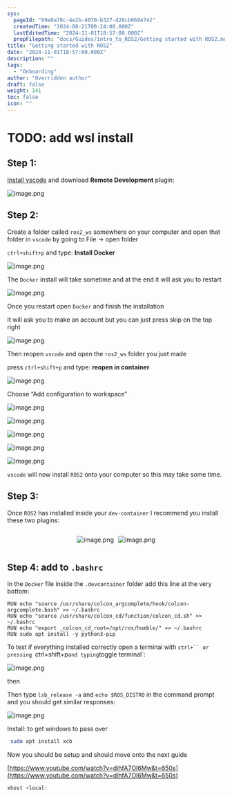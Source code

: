 ```yaml
---
sys:
  pageId: "89e0a78c-4e2b-4070-b327-d28cb0694742"
  createdTime: "2024-08-21T00:24:00.000Z"
  lastEditedTime: "2024-11-01T18:57:00.000Z"
  propFilepath: "docs/Guides/intro_to_ROS2/Getting started with ROS2.md"
title: "Getting started with ROS2"
date: "2024-11-01T18:57:00.000Z"
description: ""
tags:
  - "Onboarding"
author: "Overridden author"
draft: false
weight: 141
toc: false
icon: ""
---
```


# TODO: add wsl install

## Step 1:

[Install vscode](https://code.visualstudio.com/download) and download **Remote Development** plugin:

![image.png](https://prod-files-secure.s3.us-west-2.amazonaws.com/d518164a-d88e-44d1-a4ee-3adb3bd8bce0/efb52993-1881-4a40-b95e-6f020334f022/image.png?X-Amz-Algorithm=AWS4-HMAC-SHA256&X-Amz-Content-Sha256=UNSIGNED-PAYLOAD&X-Amz-Credential=ASIAZI2LB4664X3KQQ55%2F20250217%2Fus-west-2%2Fs3%2Faws4_request&X-Amz-Date=20250217T181000Z&X-Amz-Expires=3600&X-Amz-Security-Token=IQoJb3JpZ2luX2VjEFIaCXVzLXdlc3QtMiJHMEUCIB53jYXpwLQ5rkbumXpzVRbR2Cb9yd2aDtcLNXZeae4OAiEA%2BevfLXzuRkyUX9QKVTNJqrT8i81j6vBM4EZI1Eeb9psq%2FwMIexAAGgw2Mzc0MjMxODM4MDUiDH7rc4xfP0fnHQEV9ircA29m3m5ZR3qZazTY6cZpiFcoJNLrJetL%2BVokz%2BJ1hYHB53KcohNKQt96kB%2B0hGEN12ho5YOG6p3PzKCBU%2B6jOnRMT9vVpz%2FaUzO8560HI6Cl34XcmdQkv7cARar8epxKlWciISBNEI3C76U1jQVG%2BYu0SnG98bShick9lGHQ9x1yvWly369JbPdviGf8rcf9N12xCcyqhgm6eSlDOkiD8Rroum2hYCBH8cDv%2BFwj9mR9kyDneAnxy1q9fT2OTc0BQqmvfFzNUw%2FJTtcQ60FURjxBJSP2yjzncNl1WLH2mBddbs2EVKv5giN4Fvcn8p%2BETVgHdE569nLYRx5TBgmmpiZxJ1Q1pPOtlSm0ZOr7oatQJp4h3FW0tILb5UeDJOw6L9dinelzTwVmJ3oC%2BOHKGNIPl3GrkNkAB7RG%2Fj3ENHHfSJKx81tTT6e%2BMxmc5fQu2th3bRQ5%2FHkaBaRBlVPtWrGNERvrebg81u5sFMQQrOhDd3aveUWJLNrOIU35DG5YpJtzbpD1qhPLQtYc4saL38klNRMpCmOAghMU7cIVwOAjVKK1f6bXIEV6gtsXtof1DKXFRdXLsbbOR0gcY4A%2BrI2CSPxqcwn0hh4vFubBCewEKZog5vd%2Bi4dHhtoIMPv1zb0GOqUBKdFCWyj0Y1fyjVd03RM0Dv32f7vMiuQHng4T%2FaEz6R5DMu3nLSshkU1pQr6vEawKk1XQXgwWUQzkK1M6Cc8XniyNl4wtdePQcEnUTil4gf7PynRUUHyzq8NYnuWQIJHWNILzcF4NTTJW6vfNe37wmdCYGGvsX3lx9DIgimvSea0sEkfng0T7iAvQw61iJ7Ht2H4CVec9d8XT4%2B1Wq91iIWTIU926&X-Amz-Signature=18ab51961e32f1cb3abfcda0a34742b3c2e4a1d87ecdc703019471fafd7cff0e&X-Amz-SignedHeaders=host&x-id=GetObject)

## Step 2:

Create a folder called `ros2_ws` somewhere on your computer and open that folder in `vscode` by going to File → open folder 

`ctrl+shift+p` and type: **Install Docker**

![image.png](https://prod-files-secure.s3.us-west-2.amazonaws.com/d518164a-d88e-44d1-a4ee-3adb3bd8bce0/2269dc0e-1cd5-47ff-bceb-c04ad9b2eab0/image.png?X-Amz-Algorithm=AWS4-HMAC-SHA256&X-Amz-Content-Sha256=UNSIGNED-PAYLOAD&X-Amz-Credential=ASIAZI2LB4664X3KQQ55%2F20250217%2Fus-west-2%2Fs3%2Faws4_request&X-Amz-Date=20250217T181000Z&X-Amz-Expires=3600&X-Amz-Security-Token=IQoJb3JpZ2luX2VjEFIaCXVzLXdlc3QtMiJHMEUCIB53jYXpwLQ5rkbumXpzVRbR2Cb9yd2aDtcLNXZeae4OAiEA%2BevfLXzuRkyUX9QKVTNJqrT8i81j6vBM4EZI1Eeb9psq%2FwMIexAAGgw2Mzc0MjMxODM4MDUiDH7rc4xfP0fnHQEV9ircA29m3m5ZR3qZazTY6cZpiFcoJNLrJetL%2BVokz%2BJ1hYHB53KcohNKQt96kB%2B0hGEN12ho5YOG6p3PzKCBU%2B6jOnRMT9vVpz%2FaUzO8560HI6Cl34XcmdQkv7cARar8epxKlWciISBNEI3C76U1jQVG%2BYu0SnG98bShick9lGHQ9x1yvWly369JbPdviGf8rcf9N12xCcyqhgm6eSlDOkiD8Rroum2hYCBH8cDv%2BFwj9mR9kyDneAnxy1q9fT2OTc0BQqmvfFzNUw%2FJTtcQ60FURjxBJSP2yjzncNl1WLH2mBddbs2EVKv5giN4Fvcn8p%2BETVgHdE569nLYRx5TBgmmpiZxJ1Q1pPOtlSm0ZOr7oatQJp4h3FW0tILb5UeDJOw6L9dinelzTwVmJ3oC%2BOHKGNIPl3GrkNkAB7RG%2Fj3ENHHfSJKx81tTT6e%2BMxmc5fQu2th3bRQ5%2FHkaBaRBlVPtWrGNERvrebg81u5sFMQQrOhDd3aveUWJLNrOIU35DG5YpJtzbpD1qhPLQtYc4saL38klNRMpCmOAghMU7cIVwOAjVKK1f6bXIEV6gtsXtof1DKXFRdXLsbbOR0gcY4A%2BrI2CSPxqcwn0hh4vFubBCewEKZog5vd%2Bi4dHhtoIMPv1zb0GOqUBKdFCWyj0Y1fyjVd03RM0Dv32f7vMiuQHng4T%2FaEz6R5DMu3nLSshkU1pQr6vEawKk1XQXgwWUQzkK1M6Cc8XniyNl4wtdePQcEnUTil4gf7PynRUUHyzq8NYnuWQIJHWNILzcF4NTTJW6vfNe37wmdCYGGvsX3lx9DIgimvSea0sEkfng0T7iAvQw61iJ7Ht2H4CVec9d8XT4%2B1Wq91iIWTIU926&X-Amz-Signature=487ae529c1335a5162e9f74823736f6f6a9ad8e16c99994cf3139c3bceb59d0c&X-Amz-SignedHeaders=host&x-id=GetObject)

The `Docker` install will take sometime and at the end it will ask you to restart

![image.png](https://prod-files-secure.s3.us-west-2.amazonaws.com/d518164a-d88e-44d1-a4ee-3adb3bd8bce0/ed233f78-be33-4b1f-b89c-9c346c0e961e/image.png?X-Amz-Algorithm=AWS4-HMAC-SHA256&X-Amz-Content-Sha256=UNSIGNED-PAYLOAD&X-Amz-Credential=ASIAZI2LB4664X3KQQ55%2F20250217%2Fus-west-2%2Fs3%2Faws4_request&X-Amz-Date=20250217T181000Z&X-Amz-Expires=3600&X-Amz-Security-Token=IQoJb3JpZ2luX2VjEFIaCXVzLXdlc3QtMiJHMEUCIB53jYXpwLQ5rkbumXpzVRbR2Cb9yd2aDtcLNXZeae4OAiEA%2BevfLXzuRkyUX9QKVTNJqrT8i81j6vBM4EZI1Eeb9psq%2FwMIexAAGgw2Mzc0MjMxODM4MDUiDH7rc4xfP0fnHQEV9ircA29m3m5ZR3qZazTY6cZpiFcoJNLrJetL%2BVokz%2BJ1hYHB53KcohNKQt96kB%2B0hGEN12ho5YOG6p3PzKCBU%2B6jOnRMT9vVpz%2FaUzO8560HI6Cl34XcmdQkv7cARar8epxKlWciISBNEI3C76U1jQVG%2BYu0SnG98bShick9lGHQ9x1yvWly369JbPdviGf8rcf9N12xCcyqhgm6eSlDOkiD8Rroum2hYCBH8cDv%2BFwj9mR9kyDneAnxy1q9fT2OTc0BQqmvfFzNUw%2FJTtcQ60FURjxBJSP2yjzncNl1WLH2mBddbs2EVKv5giN4Fvcn8p%2BETVgHdE569nLYRx5TBgmmpiZxJ1Q1pPOtlSm0ZOr7oatQJp4h3FW0tILb5UeDJOw6L9dinelzTwVmJ3oC%2BOHKGNIPl3GrkNkAB7RG%2Fj3ENHHfSJKx81tTT6e%2BMxmc5fQu2th3bRQ5%2FHkaBaRBlVPtWrGNERvrebg81u5sFMQQrOhDd3aveUWJLNrOIU35DG5YpJtzbpD1qhPLQtYc4saL38klNRMpCmOAghMU7cIVwOAjVKK1f6bXIEV6gtsXtof1DKXFRdXLsbbOR0gcY4A%2BrI2CSPxqcwn0hh4vFubBCewEKZog5vd%2Bi4dHhtoIMPv1zb0GOqUBKdFCWyj0Y1fyjVd03RM0Dv32f7vMiuQHng4T%2FaEz6R5DMu3nLSshkU1pQr6vEawKk1XQXgwWUQzkK1M6Cc8XniyNl4wtdePQcEnUTil4gf7PynRUUHyzq8NYnuWQIJHWNILzcF4NTTJW6vfNe37wmdCYGGvsX3lx9DIgimvSea0sEkfng0T7iAvQw61iJ7Ht2H4CVec9d8XT4%2B1Wq91iIWTIU926&X-Amz-Signature=bdb76beffdf8c9b9289e31a885aeaa3354b722db887613a7b9c84755a5466d68&X-Amz-SignedHeaders=host&x-id=GetObject)

Once you restart open `Docker` and finish the installation

It will ask you to make an account but you can just press skip on the top right

![image.png](https://prod-files-secure.s3.us-west-2.amazonaws.com/d518164a-d88e-44d1-a4ee-3adb3bd8bce0/21010ad9-1659-4fd9-9f59-9932a09b2a3d/image.png?X-Amz-Algorithm=AWS4-HMAC-SHA256&X-Amz-Content-Sha256=UNSIGNED-PAYLOAD&X-Amz-Credential=ASIAZI2LB4664X3KQQ55%2F20250217%2Fus-west-2%2Fs3%2Faws4_request&X-Amz-Date=20250217T181000Z&X-Amz-Expires=3600&X-Amz-Security-Token=IQoJb3JpZ2luX2VjEFIaCXVzLXdlc3QtMiJHMEUCIB53jYXpwLQ5rkbumXpzVRbR2Cb9yd2aDtcLNXZeae4OAiEA%2BevfLXzuRkyUX9QKVTNJqrT8i81j6vBM4EZI1Eeb9psq%2FwMIexAAGgw2Mzc0MjMxODM4MDUiDH7rc4xfP0fnHQEV9ircA29m3m5ZR3qZazTY6cZpiFcoJNLrJetL%2BVokz%2BJ1hYHB53KcohNKQt96kB%2B0hGEN12ho5YOG6p3PzKCBU%2B6jOnRMT9vVpz%2FaUzO8560HI6Cl34XcmdQkv7cARar8epxKlWciISBNEI3C76U1jQVG%2BYu0SnG98bShick9lGHQ9x1yvWly369JbPdviGf8rcf9N12xCcyqhgm6eSlDOkiD8Rroum2hYCBH8cDv%2BFwj9mR9kyDneAnxy1q9fT2OTc0BQqmvfFzNUw%2FJTtcQ60FURjxBJSP2yjzncNl1WLH2mBddbs2EVKv5giN4Fvcn8p%2BETVgHdE569nLYRx5TBgmmpiZxJ1Q1pPOtlSm0ZOr7oatQJp4h3FW0tILb5UeDJOw6L9dinelzTwVmJ3oC%2BOHKGNIPl3GrkNkAB7RG%2Fj3ENHHfSJKx81tTT6e%2BMxmc5fQu2th3bRQ5%2FHkaBaRBlVPtWrGNERvrebg81u5sFMQQrOhDd3aveUWJLNrOIU35DG5YpJtzbpD1qhPLQtYc4saL38klNRMpCmOAghMU7cIVwOAjVKK1f6bXIEV6gtsXtof1DKXFRdXLsbbOR0gcY4A%2BrI2CSPxqcwn0hh4vFubBCewEKZog5vd%2Bi4dHhtoIMPv1zb0GOqUBKdFCWyj0Y1fyjVd03RM0Dv32f7vMiuQHng4T%2FaEz6R5DMu3nLSshkU1pQr6vEawKk1XQXgwWUQzkK1M6Cc8XniyNl4wtdePQcEnUTil4gf7PynRUUHyzq8NYnuWQIJHWNILzcF4NTTJW6vfNe37wmdCYGGvsX3lx9DIgimvSea0sEkfng0T7iAvQw61iJ7Ht2H4CVec9d8XT4%2B1Wq91iIWTIU926&X-Amz-Signature=e3bec0eeaff2220117a826d6ab392a9564ec67bc5945b4deec9ccb704e6a5ec0&X-Amz-SignedHeaders=host&x-id=GetObject)

Then reopen `vscode` and open the `ros2_ws` folder you just made

press `ctrl+shift+p` and type: **reopen in container**

![image.png](https://prod-files-secure.s3.us-west-2.amazonaws.com/d518164a-d88e-44d1-a4ee-3adb3bd8bce0/4e93b8c2-41ad-488c-8095-c74205196118/image.png?X-Amz-Algorithm=AWS4-HMAC-SHA256&X-Amz-Content-Sha256=UNSIGNED-PAYLOAD&X-Amz-Credential=ASIAZI2LB4664X3KQQ55%2F20250217%2Fus-west-2%2Fs3%2Faws4_request&X-Amz-Date=20250217T181000Z&X-Amz-Expires=3600&X-Amz-Security-Token=IQoJb3JpZ2luX2VjEFIaCXVzLXdlc3QtMiJHMEUCIB53jYXpwLQ5rkbumXpzVRbR2Cb9yd2aDtcLNXZeae4OAiEA%2BevfLXzuRkyUX9QKVTNJqrT8i81j6vBM4EZI1Eeb9psq%2FwMIexAAGgw2Mzc0MjMxODM4MDUiDH7rc4xfP0fnHQEV9ircA29m3m5ZR3qZazTY6cZpiFcoJNLrJetL%2BVokz%2BJ1hYHB53KcohNKQt96kB%2B0hGEN12ho5YOG6p3PzKCBU%2B6jOnRMT9vVpz%2FaUzO8560HI6Cl34XcmdQkv7cARar8epxKlWciISBNEI3C76U1jQVG%2BYu0SnG98bShick9lGHQ9x1yvWly369JbPdviGf8rcf9N12xCcyqhgm6eSlDOkiD8Rroum2hYCBH8cDv%2BFwj9mR9kyDneAnxy1q9fT2OTc0BQqmvfFzNUw%2FJTtcQ60FURjxBJSP2yjzncNl1WLH2mBddbs2EVKv5giN4Fvcn8p%2BETVgHdE569nLYRx5TBgmmpiZxJ1Q1pPOtlSm0ZOr7oatQJp4h3FW0tILb5UeDJOw6L9dinelzTwVmJ3oC%2BOHKGNIPl3GrkNkAB7RG%2Fj3ENHHfSJKx81tTT6e%2BMxmc5fQu2th3bRQ5%2FHkaBaRBlVPtWrGNERvrebg81u5sFMQQrOhDd3aveUWJLNrOIU35DG5YpJtzbpD1qhPLQtYc4saL38klNRMpCmOAghMU7cIVwOAjVKK1f6bXIEV6gtsXtof1DKXFRdXLsbbOR0gcY4A%2BrI2CSPxqcwn0hh4vFubBCewEKZog5vd%2Bi4dHhtoIMPv1zb0GOqUBKdFCWyj0Y1fyjVd03RM0Dv32f7vMiuQHng4T%2FaEz6R5DMu3nLSshkU1pQr6vEawKk1XQXgwWUQzkK1M6Cc8XniyNl4wtdePQcEnUTil4gf7PynRUUHyzq8NYnuWQIJHWNILzcF4NTTJW6vfNe37wmdCYGGvsX3lx9DIgimvSea0sEkfng0T7iAvQw61iJ7Ht2H4CVec9d8XT4%2B1Wq91iIWTIU926&X-Amz-Signature=f8caebd00169af3f453234561ecb3e084e1c1663e7d9e6c0adfcfea4a5f7a646&X-Amz-SignedHeaders=host&x-id=GetObject)

Choose “Add configuration to workspace”

![image.png](https://prod-files-secure.s3.us-west-2.amazonaws.com/d518164a-d88e-44d1-a4ee-3adb3bd8bce0/9560b282-5060-4989-ba37-97e7b2c22476/image.png?X-Amz-Algorithm=AWS4-HMAC-SHA256&X-Amz-Content-Sha256=UNSIGNED-PAYLOAD&X-Amz-Credential=ASIAZI2LB4664X3KQQ55%2F20250217%2Fus-west-2%2Fs3%2Faws4_request&X-Amz-Date=20250217T181000Z&X-Amz-Expires=3600&X-Amz-Security-Token=IQoJb3JpZ2luX2VjEFIaCXVzLXdlc3QtMiJHMEUCIB53jYXpwLQ5rkbumXpzVRbR2Cb9yd2aDtcLNXZeae4OAiEA%2BevfLXzuRkyUX9QKVTNJqrT8i81j6vBM4EZI1Eeb9psq%2FwMIexAAGgw2Mzc0MjMxODM4MDUiDH7rc4xfP0fnHQEV9ircA29m3m5ZR3qZazTY6cZpiFcoJNLrJetL%2BVokz%2BJ1hYHB53KcohNKQt96kB%2B0hGEN12ho5YOG6p3PzKCBU%2B6jOnRMT9vVpz%2FaUzO8560HI6Cl34XcmdQkv7cARar8epxKlWciISBNEI3C76U1jQVG%2BYu0SnG98bShick9lGHQ9x1yvWly369JbPdviGf8rcf9N12xCcyqhgm6eSlDOkiD8Rroum2hYCBH8cDv%2BFwj9mR9kyDneAnxy1q9fT2OTc0BQqmvfFzNUw%2FJTtcQ60FURjxBJSP2yjzncNl1WLH2mBddbs2EVKv5giN4Fvcn8p%2BETVgHdE569nLYRx5TBgmmpiZxJ1Q1pPOtlSm0ZOr7oatQJp4h3FW0tILb5UeDJOw6L9dinelzTwVmJ3oC%2BOHKGNIPl3GrkNkAB7RG%2Fj3ENHHfSJKx81tTT6e%2BMxmc5fQu2th3bRQ5%2FHkaBaRBlVPtWrGNERvrebg81u5sFMQQrOhDd3aveUWJLNrOIU35DG5YpJtzbpD1qhPLQtYc4saL38klNRMpCmOAghMU7cIVwOAjVKK1f6bXIEV6gtsXtof1DKXFRdXLsbbOR0gcY4A%2BrI2CSPxqcwn0hh4vFubBCewEKZog5vd%2Bi4dHhtoIMPv1zb0GOqUBKdFCWyj0Y1fyjVd03RM0Dv32f7vMiuQHng4T%2FaEz6R5DMu3nLSshkU1pQr6vEawKk1XQXgwWUQzkK1M6Cc8XniyNl4wtdePQcEnUTil4gf7PynRUUHyzq8NYnuWQIJHWNILzcF4NTTJW6vfNe37wmdCYGGvsX3lx9DIgimvSea0sEkfng0T7iAvQw61iJ7Ht2H4CVec9d8XT4%2B1Wq91iIWTIU926&X-Amz-Signature=1930c5ae898b07d52b8a51089241872b309eaa30eff9fdc156d86f9584299ff8&X-Amz-SignedHeaders=host&x-id=GetObject)

![image.png](https://prod-files-secure.s3.us-west-2.amazonaws.com/d518164a-d88e-44d1-a4ee-3adb3bd8bce0/2ee63f81-886b-48e8-a553-dc6e5eac99e4/image.png?X-Amz-Algorithm=AWS4-HMAC-SHA256&X-Amz-Content-Sha256=UNSIGNED-PAYLOAD&X-Amz-Credential=ASIAZI2LB4664X3KQQ55%2F20250217%2Fus-west-2%2Fs3%2Faws4_request&X-Amz-Date=20250217T181000Z&X-Amz-Expires=3600&X-Amz-Security-Token=IQoJb3JpZ2luX2VjEFIaCXVzLXdlc3QtMiJHMEUCIB53jYXpwLQ5rkbumXpzVRbR2Cb9yd2aDtcLNXZeae4OAiEA%2BevfLXzuRkyUX9QKVTNJqrT8i81j6vBM4EZI1Eeb9psq%2FwMIexAAGgw2Mzc0MjMxODM4MDUiDH7rc4xfP0fnHQEV9ircA29m3m5ZR3qZazTY6cZpiFcoJNLrJetL%2BVokz%2BJ1hYHB53KcohNKQt96kB%2B0hGEN12ho5YOG6p3PzKCBU%2B6jOnRMT9vVpz%2FaUzO8560HI6Cl34XcmdQkv7cARar8epxKlWciISBNEI3C76U1jQVG%2BYu0SnG98bShick9lGHQ9x1yvWly369JbPdviGf8rcf9N12xCcyqhgm6eSlDOkiD8Rroum2hYCBH8cDv%2BFwj9mR9kyDneAnxy1q9fT2OTc0BQqmvfFzNUw%2FJTtcQ60FURjxBJSP2yjzncNl1WLH2mBddbs2EVKv5giN4Fvcn8p%2BETVgHdE569nLYRx5TBgmmpiZxJ1Q1pPOtlSm0ZOr7oatQJp4h3FW0tILb5UeDJOw6L9dinelzTwVmJ3oC%2BOHKGNIPl3GrkNkAB7RG%2Fj3ENHHfSJKx81tTT6e%2BMxmc5fQu2th3bRQ5%2FHkaBaRBlVPtWrGNERvrebg81u5sFMQQrOhDd3aveUWJLNrOIU35DG5YpJtzbpD1qhPLQtYc4saL38klNRMpCmOAghMU7cIVwOAjVKK1f6bXIEV6gtsXtof1DKXFRdXLsbbOR0gcY4A%2BrI2CSPxqcwn0hh4vFubBCewEKZog5vd%2Bi4dHhtoIMPv1zb0GOqUBKdFCWyj0Y1fyjVd03RM0Dv32f7vMiuQHng4T%2FaEz6R5DMu3nLSshkU1pQr6vEawKk1XQXgwWUQzkK1M6Cc8XniyNl4wtdePQcEnUTil4gf7PynRUUHyzq8NYnuWQIJHWNILzcF4NTTJW6vfNe37wmdCYGGvsX3lx9DIgimvSea0sEkfng0T7iAvQw61iJ7Ht2H4CVec9d8XT4%2B1Wq91iIWTIU926&X-Amz-Signature=5218235fdf4e31615b51358b641df5540066751406666fdbe6f9d6f7d125712e&X-Amz-SignedHeaders=host&x-id=GetObject)

![image.png](https://prod-files-secure.s3.us-west-2.amazonaws.com/d518164a-d88e-44d1-a4ee-3adb3bd8bce0/ae1580b2-b048-407e-aed9-b584224a7a04/image.png?X-Amz-Algorithm=AWS4-HMAC-SHA256&X-Amz-Content-Sha256=UNSIGNED-PAYLOAD&X-Amz-Credential=ASIAZI2LB4664X3KQQ55%2F20250217%2Fus-west-2%2Fs3%2Faws4_request&X-Amz-Date=20250217T181000Z&X-Amz-Expires=3600&X-Amz-Security-Token=IQoJb3JpZ2luX2VjEFIaCXVzLXdlc3QtMiJHMEUCIB53jYXpwLQ5rkbumXpzVRbR2Cb9yd2aDtcLNXZeae4OAiEA%2BevfLXzuRkyUX9QKVTNJqrT8i81j6vBM4EZI1Eeb9psq%2FwMIexAAGgw2Mzc0MjMxODM4MDUiDH7rc4xfP0fnHQEV9ircA29m3m5ZR3qZazTY6cZpiFcoJNLrJetL%2BVokz%2BJ1hYHB53KcohNKQt96kB%2B0hGEN12ho5YOG6p3PzKCBU%2B6jOnRMT9vVpz%2FaUzO8560HI6Cl34XcmdQkv7cARar8epxKlWciISBNEI3C76U1jQVG%2BYu0SnG98bShick9lGHQ9x1yvWly369JbPdviGf8rcf9N12xCcyqhgm6eSlDOkiD8Rroum2hYCBH8cDv%2BFwj9mR9kyDneAnxy1q9fT2OTc0BQqmvfFzNUw%2FJTtcQ60FURjxBJSP2yjzncNl1WLH2mBddbs2EVKv5giN4Fvcn8p%2BETVgHdE569nLYRx5TBgmmpiZxJ1Q1pPOtlSm0ZOr7oatQJp4h3FW0tILb5UeDJOw6L9dinelzTwVmJ3oC%2BOHKGNIPl3GrkNkAB7RG%2Fj3ENHHfSJKx81tTT6e%2BMxmc5fQu2th3bRQ5%2FHkaBaRBlVPtWrGNERvrebg81u5sFMQQrOhDd3aveUWJLNrOIU35DG5YpJtzbpD1qhPLQtYc4saL38klNRMpCmOAghMU7cIVwOAjVKK1f6bXIEV6gtsXtof1DKXFRdXLsbbOR0gcY4A%2BrI2CSPxqcwn0hh4vFubBCewEKZog5vd%2Bi4dHhtoIMPv1zb0GOqUBKdFCWyj0Y1fyjVd03RM0Dv32f7vMiuQHng4T%2FaEz6R5DMu3nLSshkU1pQr6vEawKk1XQXgwWUQzkK1M6Cc8XniyNl4wtdePQcEnUTil4gf7PynRUUHyzq8NYnuWQIJHWNILzcF4NTTJW6vfNe37wmdCYGGvsX3lx9DIgimvSea0sEkfng0T7iAvQw61iJ7Ht2H4CVec9d8XT4%2B1Wq91iIWTIU926&X-Amz-Signature=268f417edf9fccc0c106901edfcb3c94b976389df4b85761710cef4be9d6915c&X-Amz-SignedHeaders=host&x-id=GetObject)

![image.png](https://prod-files-secure.s3.us-west-2.amazonaws.com/d518164a-d88e-44d1-a4ee-3adb3bd8bce0/53255b28-f75e-430f-b9e3-c0ac8577e42b/image.png?X-Amz-Algorithm=AWS4-HMAC-SHA256&X-Amz-Content-Sha256=UNSIGNED-PAYLOAD&X-Amz-Credential=ASIAZI2LB4664X3KQQ55%2F20250217%2Fus-west-2%2Fs3%2Faws4_request&X-Amz-Date=20250217T181000Z&X-Amz-Expires=3600&X-Amz-Security-Token=IQoJb3JpZ2luX2VjEFIaCXVzLXdlc3QtMiJHMEUCIB53jYXpwLQ5rkbumXpzVRbR2Cb9yd2aDtcLNXZeae4OAiEA%2BevfLXzuRkyUX9QKVTNJqrT8i81j6vBM4EZI1Eeb9psq%2FwMIexAAGgw2Mzc0MjMxODM4MDUiDH7rc4xfP0fnHQEV9ircA29m3m5ZR3qZazTY6cZpiFcoJNLrJetL%2BVokz%2BJ1hYHB53KcohNKQt96kB%2B0hGEN12ho5YOG6p3PzKCBU%2B6jOnRMT9vVpz%2FaUzO8560HI6Cl34XcmdQkv7cARar8epxKlWciISBNEI3C76U1jQVG%2BYu0SnG98bShick9lGHQ9x1yvWly369JbPdviGf8rcf9N12xCcyqhgm6eSlDOkiD8Rroum2hYCBH8cDv%2BFwj9mR9kyDneAnxy1q9fT2OTc0BQqmvfFzNUw%2FJTtcQ60FURjxBJSP2yjzncNl1WLH2mBddbs2EVKv5giN4Fvcn8p%2BETVgHdE569nLYRx5TBgmmpiZxJ1Q1pPOtlSm0ZOr7oatQJp4h3FW0tILb5UeDJOw6L9dinelzTwVmJ3oC%2BOHKGNIPl3GrkNkAB7RG%2Fj3ENHHfSJKx81tTT6e%2BMxmc5fQu2th3bRQ5%2FHkaBaRBlVPtWrGNERvrebg81u5sFMQQrOhDd3aveUWJLNrOIU35DG5YpJtzbpD1qhPLQtYc4saL38klNRMpCmOAghMU7cIVwOAjVKK1f6bXIEV6gtsXtof1DKXFRdXLsbbOR0gcY4A%2BrI2CSPxqcwn0hh4vFubBCewEKZog5vd%2Bi4dHhtoIMPv1zb0GOqUBKdFCWyj0Y1fyjVd03RM0Dv32f7vMiuQHng4T%2FaEz6R5DMu3nLSshkU1pQr6vEawKk1XQXgwWUQzkK1M6Cc8XniyNl4wtdePQcEnUTil4gf7PynRUUHyzq8NYnuWQIJHWNILzcF4NTTJW6vfNe37wmdCYGGvsX3lx9DIgimvSea0sEkfng0T7iAvQw61iJ7Ht2H4CVec9d8XT4%2B1Wq91iIWTIU926&X-Amz-Signature=fe69464956db52b68ef34ecb83f3f9eb05a90270f334e1f2fa135a5b986573fb&X-Amz-SignedHeaders=host&x-id=GetObject)

![image.png](https://prod-files-secure.s3.us-west-2.amazonaws.com/d518164a-d88e-44d1-a4ee-3adb3bd8bce0/7c562767-5af9-4ffb-97d1-327bcdf4ee00/image.png?X-Amz-Algorithm=AWS4-HMAC-SHA256&X-Amz-Content-Sha256=UNSIGNED-PAYLOAD&X-Amz-Credential=ASIAZI2LB4664X3KQQ55%2F20250217%2Fus-west-2%2Fs3%2Faws4_request&X-Amz-Date=20250217T181000Z&X-Amz-Expires=3600&X-Amz-Security-Token=IQoJb3JpZ2luX2VjEFIaCXVzLXdlc3QtMiJHMEUCIB53jYXpwLQ5rkbumXpzVRbR2Cb9yd2aDtcLNXZeae4OAiEA%2BevfLXzuRkyUX9QKVTNJqrT8i81j6vBM4EZI1Eeb9psq%2FwMIexAAGgw2Mzc0MjMxODM4MDUiDH7rc4xfP0fnHQEV9ircA29m3m5ZR3qZazTY6cZpiFcoJNLrJetL%2BVokz%2BJ1hYHB53KcohNKQt96kB%2B0hGEN12ho5YOG6p3PzKCBU%2B6jOnRMT9vVpz%2FaUzO8560HI6Cl34XcmdQkv7cARar8epxKlWciISBNEI3C76U1jQVG%2BYu0SnG98bShick9lGHQ9x1yvWly369JbPdviGf8rcf9N12xCcyqhgm6eSlDOkiD8Rroum2hYCBH8cDv%2BFwj9mR9kyDneAnxy1q9fT2OTc0BQqmvfFzNUw%2FJTtcQ60FURjxBJSP2yjzncNl1WLH2mBddbs2EVKv5giN4Fvcn8p%2BETVgHdE569nLYRx5TBgmmpiZxJ1Q1pPOtlSm0ZOr7oatQJp4h3FW0tILb5UeDJOw6L9dinelzTwVmJ3oC%2BOHKGNIPl3GrkNkAB7RG%2Fj3ENHHfSJKx81tTT6e%2BMxmc5fQu2th3bRQ5%2FHkaBaRBlVPtWrGNERvrebg81u5sFMQQrOhDd3aveUWJLNrOIU35DG5YpJtzbpD1qhPLQtYc4saL38klNRMpCmOAghMU7cIVwOAjVKK1f6bXIEV6gtsXtof1DKXFRdXLsbbOR0gcY4A%2BrI2CSPxqcwn0hh4vFubBCewEKZog5vd%2Bi4dHhtoIMPv1zb0GOqUBKdFCWyj0Y1fyjVd03RM0Dv32f7vMiuQHng4T%2FaEz6R5DMu3nLSshkU1pQr6vEawKk1XQXgwWUQzkK1M6Cc8XniyNl4wtdePQcEnUTil4gf7PynRUUHyzq8NYnuWQIJHWNILzcF4NTTJW6vfNe37wmdCYGGvsX3lx9DIgimvSea0sEkfng0T7iAvQw61iJ7Ht2H4CVec9d8XT4%2B1Wq91iIWTIU926&X-Amz-Signature=0926f90723b625632d309b06b2c47cd2e593284f321a6f0f50f9132c23f5385f&X-Amz-SignedHeaders=host&x-id=GetObject)

`vscode` will now install `ROS2` onto your computer so this may take some time.

## Step 3:

Once `ROS2` has installed inside your `dev-container` I recommend you install these two plugins:

<div style="display: flex;flex-direction: row; column-gap:10px; max-width: 630px;justify-content: center;">
<div>

![image.png](https://prod-files-secure.s3.us-west-2.amazonaws.com/d518164a-d88e-44d1-a4ee-3adb3bd8bce0/3fc3d550-5a54-4ba1-ba6b-faa01cdb7369/image.png?X-Amz-Algorithm=AWS4-HMAC-SHA256&X-Amz-Content-Sha256=UNSIGNED-PAYLOAD&X-Amz-Credential=ASIAZI2LB466WJ76Y3QC%2F20250217%2Fus-west-2%2Fs3%2Faws4_request&X-Amz-Date=20250217T181001Z&X-Amz-Expires=3600&X-Amz-Security-Token=IQoJb3JpZ2luX2VjEFEaCXVzLXdlc3QtMiJIMEYCIQDLI39%2FBnDaSXlc2wS8bJf816F7Eh0WCKVv4BK0c%2BfPsgIhAN2j6JFGpi92gHtOLo8GR0rrm4Mz7PjojE%2F%2F%2FYJY3hQvKv8DCHoQABoMNjM3NDIzMTgzODA1IgyB%2BOjMFLi%2ByjmXIeAq3AM6%2BtW8Ispu1OP1q%2FHwE544Dake00qXM%2BxQbg%2FKGlHJsGuNp1N%2BQ0CrrIqNH5aEt0sK7hps2lug6%2FDItvTBI83xZCtnk2tZQFRvrDvHkU%2BAHzlxHTEcCRu7Oq25LnZDyXShoqkneLTHYOToM3MglvmWpZT4wyxuWTQP2eZ6nviuNscrzeJoi7tkDnij4I9K9iRMkAZK1GxpAudb%2F5bS1UuJ2W7rach%2Fsr9ErNo7b81dxxSO6DI8uckVohLfvMPnmDCy%2BLNRY3G%2FAXQ7JpxFdCB%2BEGX0I5R3r9eI%2FAqYhEW6SStXAksZ%2BUevKHr48F52hYG8ymHIQyJ4HRYxnP1nSKIxvvv6LC9%2Fi0RIeByT10d%2FOZaFhDZSMozhAVELTNHTx5uEeDlc5x%2Fk2zMRDCpURiMCV%2BhRUnqydF48IHo%2F%2Blr4ZrIFMtqSWpSHkaZUvugopBLxzB5A9FIrn8zrDxnQf%2F3VoHkaBmCblMGhfhj4W19Zj6Vk1Lht7crB9%2BQe%2Fbr3cEcrFEXbZdaJ2tpzDH7Y5Dtq8p8BKorx%2FcZ23e%2F%2BpgaCFDMcTFMH%2F9k0g04Gvj6uPfpPU7pn%2FW%2BrSeF6h8qexEy%2F2YH06BeWNzwuzseWHeZGjgPN6LB6KQZdFuJmVTDFyM29BjqkAadCuyAVPyCX4c0latHRAfb5L4aZ63D2megdVihulkRAt1OpDadsz9tmeEgLQT80ki6GPVKCDRwWckhNHI1cs51ELKEHI180%2BoBp2A0qmtKpHyWV%2BrvZ7D%2F9Bbs20XFcNrueSJy2PrbJH4TtN%2BAURPdWOOmhCa2Cc7erW%2BSIlh%2F9W4yx2cJrHMp%2FrKTJtTu2abb5jqllZIjGt5a0IxOZzvM5tqYz&X-Amz-Signature=8922957ae7e52d895899e775024fb6f496e17b17c050d1060d430385096b17d7&X-Amz-SignedHeaders=host&x-id=GetObject)

</div>
<div>

![image.png](https://prod-files-secure.s3.us-west-2.amazonaws.com/d518164a-d88e-44d1-a4ee-3adb3bd8bce0/d994cc66-13c2-4093-a5a3-f84cf4601a82/image.png?X-Amz-Algorithm=AWS4-HMAC-SHA256&X-Amz-Content-Sha256=UNSIGNED-PAYLOAD&X-Amz-Credential=ASIAZI2LB4667ZFYQZX4%2F20250217%2Fus-west-2%2Fs3%2Faws4_request&X-Amz-Date=20250217T181002Z&X-Amz-Expires=3600&X-Amz-Security-Token=IQoJb3JpZ2luX2VjEFIaCXVzLXdlc3QtMiJGMEQCIBEgtOWbUD73tg38vOsLFebgigAn%2BrBxneUxxkVlp9W9AiAWKepxYFJyFKEbiCEp1ikDT2rmAiPm15k6dt7dDZevWCr%2FAwh7EAAaDDYzNzQyMzE4MzgwNSIMnSRYtqGec34gqcudKtwDR3CjkwK2m6pN8Q6NKfFpM9JYUa%2Bh0nl9%2FeEcpsijbflcxUeNYwFoeWkxAuJpqr2D4L%2By2DQeVw8XC1NLcx26u%2FnPP3SiI9qHV2DUEVxlMzm8zswjf9ON9emF1JkvwjXCqdRE8rNjky4Z0TjTQxCWWN%2BzCbKlTz1xPUlxwghVBbhvOfFRiw3bsiQG2JBJB6%2FPAlDNAW%2FaQR6LGgmg%2BAtuPi0OdQRfpkULaNukhXMwWuB3hs7aLlpSM25icJIrKupFKwgBoZ90kd3Rj%2BE%2BW1Mu5XNK7loJw7xMQvqhShG1jaim7tyNY%2BqVgMHccpaEAnAy5B87b2rWj%2FKzqrHXIG8SelKV2xqueDN9CcqLPcIGCoGRih21VAoar9KMB0XHx%2BfJTxm4GhoMMk6lQo9s4IQgKNLmMO%2FOyW8FIFyxo%2FPTN7%2BZOQOIUVIR6Ja05JLoL7RCBlOWdVd9PNwLRv5wZ9z7ayObPMKzgy4uKvU8972AM1zBYOTwUNmFAnlmT6yJR6cGJDQV3%2FhRNTEyIIikjNhqRmGjl6nMZhk%2Bb9hrg73PJgYo71UdigDX75AY6oWgGQjyceH8UU20H1iaD9iD3NNJBstbQF18HAWRUSmBZ%2BGpph5pvKLlO80GeOCmfZ4w9fXNvQY6pgEvdHzz6EQ%2BFLIMcWJE7ZhHeu1013UXeu0mE1ePF3ZMcJW61rcVXCkJ%2Be95f0F14PUDXvkaGoCDN3NHLuEb33ZkWvI81UbACy3rseV4twt9mIXm%2Fq4Ui%2BXazhklhc%2FQMpWFokf6H2MsfUrAQXHHdPwCN1dmAQ770XHieATVfD%2Fw0PDoIO6xnwv4zm0LNDUld8Vj62c2nnwPnDi375yeO5agsyexT%2BGz&X-Amz-Signature=aa41105bd156752daafc8ee5d525d0e6f8da2c2b55accfef8e3e81272fddcdc5&X-Amz-SignedHeaders=host&x-id=GetObject)

</div>
</div>

## Step 4: add to `.bashrc`

In the `Docker` file inside the `.devcontainer` folder add this line at the very bottom: 

```docker
RUN echo "source /usr/share/colcon_argcomplete/hook/colcon-argcomplete.bash" >> ~/.bashrc
RUN echo "source /usr/share/colcon_cd/function/colcon_cd.sh" >> ~/.bashrc
RUN echo "export _colcon_cd_root=/opt/ros/humble/" >> ~/.bashrc
RUN sudo apt install -y python3-pip 
```

To test if everything installed correctly open a terminal with `ctrl+`` or pressing `ctrl+shift+p` and typing `toggle terminal`:

![image.png](https://prod-files-secure.s3.us-west-2.amazonaws.com/d518164a-d88e-44d1-a4ee-3adb3bd8bce0/6a4943d8-b04e-4c02-9a58-775f3384d1a5/image.png?X-Amz-Algorithm=AWS4-HMAC-SHA256&X-Amz-Content-Sha256=UNSIGNED-PAYLOAD&X-Amz-Credential=ASIAZI2LB4664X3KQQ55%2F20250217%2Fus-west-2%2Fs3%2Faws4_request&X-Amz-Date=20250217T181000Z&X-Amz-Expires=3600&X-Amz-Security-Token=IQoJb3JpZ2luX2VjEFIaCXVzLXdlc3QtMiJHMEUCIB53jYXpwLQ5rkbumXpzVRbR2Cb9yd2aDtcLNXZeae4OAiEA%2BevfLXzuRkyUX9QKVTNJqrT8i81j6vBM4EZI1Eeb9psq%2FwMIexAAGgw2Mzc0MjMxODM4MDUiDH7rc4xfP0fnHQEV9ircA29m3m5ZR3qZazTY6cZpiFcoJNLrJetL%2BVokz%2BJ1hYHB53KcohNKQt96kB%2B0hGEN12ho5YOG6p3PzKCBU%2B6jOnRMT9vVpz%2FaUzO8560HI6Cl34XcmdQkv7cARar8epxKlWciISBNEI3C76U1jQVG%2BYu0SnG98bShick9lGHQ9x1yvWly369JbPdviGf8rcf9N12xCcyqhgm6eSlDOkiD8Rroum2hYCBH8cDv%2BFwj9mR9kyDneAnxy1q9fT2OTc0BQqmvfFzNUw%2FJTtcQ60FURjxBJSP2yjzncNl1WLH2mBddbs2EVKv5giN4Fvcn8p%2BETVgHdE569nLYRx5TBgmmpiZxJ1Q1pPOtlSm0ZOr7oatQJp4h3FW0tILb5UeDJOw6L9dinelzTwVmJ3oC%2BOHKGNIPl3GrkNkAB7RG%2Fj3ENHHfSJKx81tTT6e%2BMxmc5fQu2th3bRQ5%2FHkaBaRBlVPtWrGNERvrebg81u5sFMQQrOhDd3aveUWJLNrOIU35DG5YpJtzbpD1qhPLQtYc4saL38klNRMpCmOAghMU7cIVwOAjVKK1f6bXIEV6gtsXtof1DKXFRdXLsbbOR0gcY4A%2BrI2CSPxqcwn0hh4vFubBCewEKZog5vd%2Bi4dHhtoIMPv1zb0GOqUBKdFCWyj0Y1fyjVd03RM0Dv32f7vMiuQHng4T%2FaEz6R5DMu3nLSshkU1pQr6vEawKk1XQXgwWUQzkK1M6Cc8XniyNl4wtdePQcEnUTil4gf7PynRUUHyzq8NYnuWQIJHWNILzcF4NTTJW6vfNe37wmdCYGGvsX3lx9DIgimvSea0sEkfng0T7iAvQw61iJ7Ht2H4CVec9d8XT4%2B1Wq91iIWTIU926&X-Amz-Signature=5d6f9b4fa39bb317aadf2a23221dfa3695576c9ca314f8cd578a476bd34a59eb&X-Amz-SignedHeaders=host&x-id=GetObject)

then 

Then type `lsb_release -a` and `echo $ROS_DISTRO` in the command prompt and you should get similar responses:

![image.png](https://prod-files-secure.s3.us-west-2.amazonaws.com/d518164a-d88e-44d1-a4ee-3adb3bd8bce0/3e635dec-a805-4e85-8b9e-d000e5b71a4e/image.png?X-Amz-Algorithm=AWS4-HMAC-SHA256&X-Amz-Content-Sha256=UNSIGNED-PAYLOAD&X-Amz-Credential=ASIAZI2LB4664X3KQQ55%2F20250217%2Fus-west-2%2Fs3%2Faws4_request&X-Amz-Date=20250217T181000Z&X-Amz-Expires=3600&X-Amz-Security-Token=IQoJb3JpZ2luX2VjEFIaCXVzLXdlc3QtMiJHMEUCIB53jYXpwLQ5rkbumXpzVRbR2Cb9yd2aDtcLNXZeae4OAiEA%2BevfLXzuRkyUX9QKVTNJqrT8i81j6vBM4EZI1Eeb9psq%2FwMIexAAGgw2Mzc0MjMxODM4MDUiDH7rc4xfP0fnHQEV9ircA29m3m5ZR3qZazTY6cZpiFcoJNLrJetL%2BVokz%2BJ1hYHB53KcohNKQt96kB%2B0hGEN12ho5YOG6p3PzKCBU%2B6jOnRMT9vVpz%2FaUzO8560HI6Cl34XcmdQkv7cARar8epxKlWciISBNEI3C76U1jQVG%2BYu0SnG98bShick9lGHQ9x1yvWly369JbPdviGf8rcf9N12xCcyqhgm6eSlDOkiD8Rroum2hYCBH8cDv%2BFwj9mR9kyDneAnxy1q9fT2OTc0BQqmvfFzNUw%2FJTtcQ60FURjxBJSP2yjzncNl1WLH2mBddbs2EVKv5giN4Fvcn8p%2BETVgHdE569nLYRx5TBgmmpiZxJ1Q1pPOtlSm0ZOr7oatQJp4h3FW0tILb5UeDJOw6L9dinelzTwVmJ3oC%2BOHKGNIPl3GrkNkAB7RG%2Fj3ENHHfSJKx81tTT6e%2BMxmc5fQu2th3bRQ5%2FHkaBaRBlVPtWrGNERvrebg81u5sFMQQrOhDd3aveUWJLNrOIU35DG5YpJtzbpD1qhPLQtYc4saL38klNRMpCmOAghMU7cIVwOAjVKK1f6bXIEV6gtsXtof1DKXFRdXLsbbOR0gcY4A%2BrI2CSPxqcwn0hh4vFubBCewEKZog5vd%2Bi4dHhtoIMPv1zb0GOqUBKdFCWyj0Y1fyjVd03RM0Dv32f7vMiuQHng4T%2FaEz6R5DMu3nLSshkU1pQr6vEawKk1XQXgwWUQzkK1M6Cc8XniyNl4wtdePQcEnUTil4gf7PynRUUHyzq8NYnuWQIJHWNILzcF4NTTJW6vfNe37wmdCYGGvsX3lx9DIgimvSea0sEkfng0T7iAvQw61iJ7Ht2H4CVec9d8XT4%2B1Wq91iIWTIU926&X-Amz-Signature=d2d20343f1c4d5e3e67b008066341291ae323260d05425f0f06d67a03e34c1cf&X-Amz-SignedHeaders=host&x-id=GetObject)

Install:  to get windows to pass over

```bash
 sudo apt install xcb
```

Now you should be setup and should move onto the next guide 

[https://www.youtube.com/watch?v=dihfA7Ol6Mw&t=650s](https://www.youtube.com/watch?v=dihfA7Ol6Mw&t=650s)

```python
xhost +local:
```
